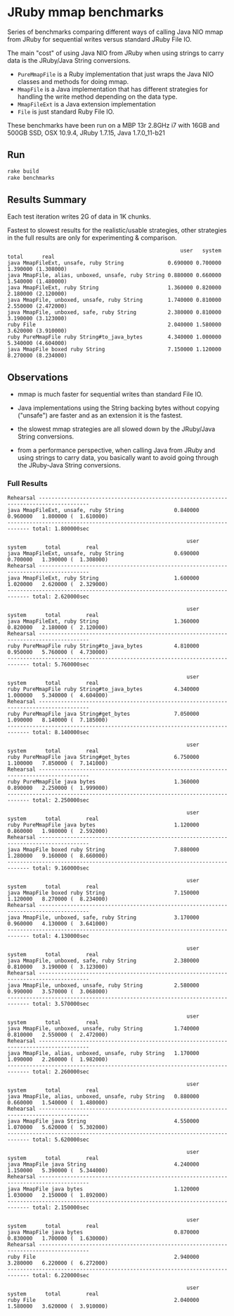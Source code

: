 # JRuby mmap benchmarks

Series of benchmarks comparing different ways of calling Java NIO mmap from JRuby for sequential writes versus standard JRuby File IO.

The main "cost" of using Java NIO from JRuby when using strings to carry data is the JRuby/Java String conversions.

- `PureMmapFile` is a Ruby implementation that just wraps the Java NIO classes and methods for doing mmap.
- `MmapFile` is a Java implementation that has different strategies for handling the write method depending on the data type.
- `MmapFileExt` is a Java extension implementation
- `File` is just standard Ruby File IO.

These benchmarks have been run on a MBP 13r 2.8GHz i7 with 16GB and 500GB SSD, OSX 10.9.4, JRuby 1.7.15, Java 1.7.0_11-b21

## Run

```sh
rake build
rake benchmarks
```

## Results Summary

Each test iteration writes 2G of data in 1K chunks.

Fastest to slowest results for the realistic/usable strategies, other strategies in the full results are only for experimenting & comparison.

```
                                                       user   system    total      real
java MmapFileExt, unsafe, ruby String              0.690000 0.700000 1.390000 (1.308000)
java MmapFile, alias, unboxed, unsafe, ruby String 0.880000 0.660000 1.540000 (1.480000)
java MmapFileExt, ruby String                      1.360000 0.820000 2.180000 (2.120000)
java MmapFile, unboxed, unsafe, ruby String        1.740000 0.810000 2.550000 (2.472000)
java MmapFile, unboxed, safe, ruby String          2.380000 0.810000 3.190000 (3.123000)
ruby File                                          2.040000 1.580000 3.620000 (3.910000)
ruby PureMmapFile ruby String#to_java_bytes        4.340000 1.000000 5.340000 (4.604000)
java MmapFile boxed ruby String                    7.150000 1.120000 8.270000 (8.234000)
```

## Observations

- mmap is much faster for sequential writes than standard File IO.
- Java implementations using the String backing bytes without copying ("unsafe") are faster and as an extension it is the fastest.
- the slowest mmap strategies are all slowed down by the JRuby/Java String conversions.

- from a performance perspective, when calling Java from JRuby and using strings to carry data, you basically want to avoid going through the JRuby-Java String conversions.

### Full Results

```
Rehearsal --------------------------------------------------------------------------------------
java MmapFileExt, unsafe, ruby String                0.840000   0.960000   1.800000 (  1.610000)
----------------------------------------------------------------------------- total: 1.800000sec

                                                         user     system      total        real
java MmapFileExt, unsafe, ruby String                0.690000   0.700000   1.390000 (  1.308000)
Rehearsal --------------------------------------------------------------------------------------
java MmapFileExt, ruby String                        1.600000   1.020000   2.620000 (  2.329000)
----------------------------------------------------------------------------- total: 2.620000sec

                                                         user     system      total        real
java MmapFileExt, ruby String                        1.360000   0.820000   2.180000 (  2.120000)
Rehearsal --------------------------------------------------------------------------------------
ruby PureMmapFile ruby String#to_java_bytes          4.810000   0.950000   5.760000 (  4.730000)
----------------------------------------------------------------------------- total: 5.760000sec

                                                         user     system      total        real
ruby PureMmapFile ruby String#to_java_bytes          4.340000   1.000000   5.340000 (  4.604000)
Rehearsal --------------------------------------------------------------------------------------
ruby PureMmapFile java String#get_bytes              7.050000   1.090000   8.140000 (  7.185000)
----------------------------------------------------------------------------- total: 8.140000sec

                                                         user     system      total        real
ruby PureMmapFile java String#get_bytes              6.750000   1.100000   7.850000 (  7.141000)
Rehearsal --------------------------------------------------------------------------------------
ruby PureMmapFile java bytes                         1.360000   0.890000   2.250000 (  1.999000)
----------------------------------------------------------------------------- total: 2.250000sec

                                                         user     system      total        real
ruby PureMmapFile java bytes                         1.120000   0.860000   1.980000 (  2.592000)
Rehearsal --------------------------------------------------------------------------------------
java MmapFile boxed ruby String                      7.880000   1.280000   9.160000 (  8.660000)
----------------------------------------------------------------------------- total: 9.160000sec

                                                         user     system      total        real
java MmapFile boxed ruby String                      7.150000   1.120000   8.270000 (  8.234000)
Rehearsal --------------------------------------------------------------------------------------
java MmapFile, unboxed, safe, ruby String            3.170000   0.960000   4.130000 (  3.641000)
----------------------------------------------------------------------------- total: 4.130000sec

                                                         user     system      total        real
java MmapFile, unboxed, safe, ruby String            2.380000   0.810000   3.190000 (  3.123000)
Rehearsal --------------------------------------------------------------------------------------
java MmapFile, unboxed, unsafe, ruby String          2.580000   0.990000   3.570000 (  3.068000)
----------------------------------------------------------------------------- total: 3.570000sec

                                                         user     system      total        real
java MmapFile, unboxed, unsafe, ruby String          1.740000   0.810000   2.550000 (  2.472000)
Rehearsal --------------------------------------------------------------------------------------
java MmapFile, alias, unboxed, unsafe, ruby String   1.170000   1.090000   2.260000 (  1.982000)
----------------------------------------------------------------------------- total: 2.260000sec

                                                         user     system      total        real
java MmapFile, alias, unboxed, unsafe, ruby String   0.880000   0.660000   1.540000 (  1.480000)
Rehearsal --------------------------------------------------------------------------------------
java MmapFile java String                            4.550000   1.070000   5.620000 (  5.302000)
----------------------------------------------------------------------------- total: 5.620000sec

                                                         user     system      total        real
java MmapFile java String                            4.240000   1.150000   5.390000 (  5.344000)
Rehearsal --------------------------------------------------------------------------------------
java MmapFile java bytes                             1.120000   1.030000   2.150000 (  1.892000)
----------------------------------------------------------------------------- total: 2.150000sec

                                                         user     system      total        real
java MmapFile java bytes                             0.870000   0.830000   1.700000 (  1.630000)
Rehearsal --------------------------------------------------------------------------------------
ruby File                                            2.940000   3.280000   6.220000 (  6.272000)
----------------------------------------------------------------------------- total: 6.220000sec

                                                         user     system      total        real
ruby File                                            2.040000   1.580000   3.620000 (  3.910000)
```